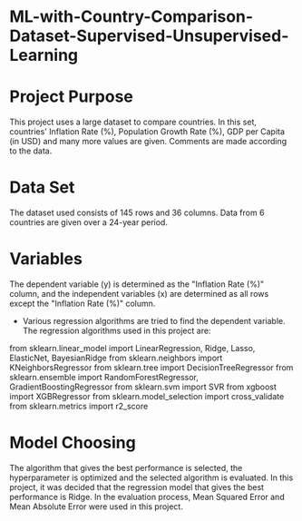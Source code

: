 # ML-with-Country-Comparison-Dataset-Supervised-Unsupervised-Learning

#  Project Purpose
This project uses a large dataset to compare countries. In this set, countries' Inflation Rate (%), Population Growth Rate (%), GDP per Capita (in USD) and many more values ​​are given. Comments are made according to the data.

# Data Set
The dataset used consists of 145 rows and 36 columns. Data from 6 countries are given over a 24-year period.

# Variables
The dependent variable (y) is determined as the "Inflation Rate (%)" column, and the independent variables (x) are determined as all rows except the "Inflation Rate (%)" column. 

- Various regression algorithms are tried to find the dependent variable. The regression algorithms used in this project are:

from sklearn.linear_model import LinearRegression, Ridge, Lasso, ElasticNet, BayesianRidge
from sklearn.neighbors import KNeighborsRegressor
from sklearn.tree import DecisionTreeRegressor
from sklearn.ensemble import RandomForestRegressor, GradientBoostingRegressor
from sklearn.svm import SVR
from xgboost import XGBRegressor
from sklearn.model_selection import cross_validate
from sklearn.metrics import r2_score

# Model Choosing
The algorithm that gives the best performance is selected, the hyperparameter is optimized and the selected algorithm is evaluated. In this project, it was decided that the regression model that gives the best performance is Ridge. In the evaluation process, Mean Squared Error and Mean Absolute Error were used in this project.
